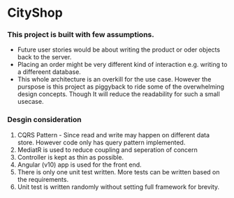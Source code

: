 # CityShop

 ### This project is built with few assumptions.
  * Future user stories would be about writing the product or oder objects back to the server.
  * Placing an order might be very different kind of interaction  e.g. writing to a differeent database.
  * This whole architecture is an overkill for the use case. However the purspose is this project as piggyback to ride some of the overwhelming design concepts. Though It will reduce the readability for such a small usecase.


### Desgin consideration
  1. CQRS Pattern - Since read and write may happen on different data store. However code only has query pattern implemented.
  2. MediatR is used to reduce coupling and seperation of concern
  3. Controller is kept as thin as possible.
  4. Angular (v10) app is used for the front end.
  5. There is only one unit test written. More tests can be written based on the requirements.
  6. Unit test is written randomly without setting full framework for brevity.
 
